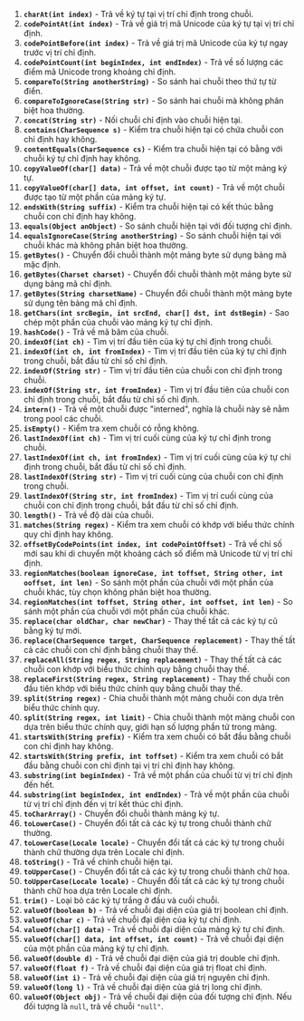 1. **`charAt(int index)`** - Trả về ký tự tại vị trí chỉ định trong chuỗi.
2. **`codePointAt(int index)`** - Trả về giá trị mã Unicode của ký tự tại vị trí chỉ định.
3. **`codePointBefore(int index)`** - Trả về giá trị mã Unicode của ký tự ngay trước vị trí chỉ định.
4. **`codePointCount(int beginIndex, int endIndex)`** - Trả về số lượng các điểm mã Unicode trong khoảng chỉ định.
5. **`compareTo(String anotherString)`** - So sánh hai chuỗi theo thứ tự từ điển.
6. **`compareToIgnoreCase(String str)`** - So sánh hai chuỗi mà không phân biệt hoa thường.
7. **`concat(String str)`** - Nối chuỗi chỉ định vào chuỗi hiện tại.
8. **`contains(CharSequence s)`** - Kiểm tra chuỗi hiện tại có chứa chuỗi con chỉ định hay không.
9. **`contentEquals(CharSequence cs)`** - Kiểm tra chuỗi hiện tại có bằng với chuỗi ký tự chỉ định hay không.
10. **`copyValueOf(char[] data)`** - Trả về một chuỗi được tạo từ một mảng ký tự.
11. **`copyValueOf(char[] data, int offset, int count)`** - Trả về một chuỗi được tạo từ một phần của mảng ký tự.
12. **`endsWith(String suffix)`** - Kiểm tra chuỗi hiện tại có kết thúc bằng chuỗi con chỉ định hay không.
13. **`equals(Object anObject)`** - So sánh chuỗi hiện tại với đối tượng chỉ định.
14. **`equalsIgnoreCase(String anotherString)`** - So sánh chuỗi hiện tại với chuỗi khác mà không phân biệt hoa thường.
15. **`getBytes()`** - Chuyển đổi chuỗi thành một mảng byte sử dụng bảng mã mặc định.
16. **`getBytes(Charset charset)`** - Chuyển đổi chuỗi thành một mảng byte sử dụng bảng mã chỉ định.
17. **`getBytes(String charsetName)`** - Chuyển đổi chuỗi thành một mảng byte sử dụng tên bảng mã chỉ định.
18. **`getChars(int srcBegin, int srcEnd, char[] dst, int dstBegin)`** - Sao chép một phần của chuỗi vào mảng ký tự chỉ định.
19. **`hashCode()`** - Trả về mã băm của chuỗi.
20. **`indexOf(int ch)`** - Tìm vị trí đầu tiên của ký tự chỉ định trong chuỗi.
21. **`indexOf(int ch, int fromIndex)`** - Tìm vị trí đầu tiên của ký tự chỉ định trong chuỗi, bắt đầu từ chỉ số chỉ định.
22. **`indexOf(String str)`** - Tìm vị trí đầu tiên của chuỗi con chỉ định trong chuỗi.
23. **`indexOf(String str, int fromIndex)`** - Tìm vị trí đầu tiên của chuỗi con chỉ định trong chuỗi, bắt đầu từ chỉ số chỉ định.
24. **`intern()`** - Trả về một chuỗi được "interned", nghĩa là chuỗi này sẽ nằm trong pool các chuỗi.
25. **`isEmpty()`** - Kiểm tra xem chuỗi có rỗng không.
26. **`lastIndexOf(int ch)`** - Tìm vị trí cuối cùng của ký tự chỉ định trong chuỗi.
27. **`lastIndexOf(int ch, int fromIndex)`** - Tìm vị trí cuối cùng của ký tự chỉ định trong chuỗi, bắt đầu từ chỉ số chỉ định.
28. **`lastIndexOf(String str)`** - Tìm vị trí cuối cùng của chuỗi con chỉ định trong chuỗi.
29. **`lastIndexOf(String str, int fromIndex)`** - Tìm vị trí cuối cùng của chuỗi con chỉ định trong chuỗi, bắt đầu từ chỉ số chỉ định.
30. **`length()`** - Trả về độ dài của chuỗi.
31. **`matches(String regex)`** - Kiểm tra xem chuỗi có khớp với biểu thức chính quy chỉ định hay không.
32. **`offsetByCodePoints(int index, int codePointOffset)`** - Trả về chỉ số mới sau khi di chuyển một khoảng cách số điểm mã Unicode từ vị trí chỉ định.
33. **`regionMatches(boolean ignoreCase, int toffset, String other, int ooffset, int len)`** - So sánh một phần của chuỗi với một phần của chuỗi khác, tùy chọn không phân biệt hoa thường.
34. **`regionMatches(int toffset, String other, int ooffset, int len)`** - So sánh một phần của chuỗi với một phần của chuỗi khác.
35. **`replace(char oldChar, char newChar)`** - Thay thế tất cả các ký tự cũ bằng ký tự mới.
36. **`replace(CharSequence target, CharSequence replacement)`** - Thay thế tất cả các chuỗi con chỉ định bằng chuỗi thay thế.
37. **`replaceAll(String regex, String replacement)`** - Thay thế tất cả các chuỗi con khớp với biểu thức chính quy bằng chuỗi thay thế.
38. **`replaceFirst(String regex, String replacement)`** - Thay thế chuỗi con đầu tiên khớp với biểu thức chính quy bằng chuỗi thay thế.
39. **`split(String regex)`** - Chia chuỗi thành một mảng chuỗi con dựa trên biểu thức chính quy.
40. **`split(String regex, int limit)`** - Chia chuỗi thành một mảng chuỗi con dựa trên biểu thức chính quy, giới hạn số lượng phần tử trong mảng.
41. **`startsWith(String prefix)`** - Kiểm tra xem chuỗi có bắt đầu bằng chuỗi con chỉ định hay không.
42. **`startsWith(String prefix, int toffset)`** - Kiểm tra xem chuỗi có bắt đầu bằng chuỗi con chỉ định tại vị trí chỉ định hay không.
43. **`substring(int beginIndex)`** - Trả về một phần của chuỗi từ vị trí chỉ định đến hết.
44. **`substring(int beginIndex, int endIndex)`** - Trả về một phần của chuỗi từ vị trí chỉ định đến vị trí kết thúc chỉ định.
45. **`toCharArray()`** - Chuyển đổi chuỗi thành mảng ký tự.
46. **`toLowerCase()`** - Chuyển đổi tất cả các ký tự trong chuỗi thành chữ thường.
47. **`toLowerCase(Locale locale)`** - Chuyển đổi tất cả các ký tự trong chuỗi thành chữ thường dựa trên Locale chỉ định.
48. **`toString()`** - Trả về chính chuỗi hiện tại.
49. **`toUpperCase()`** - Chuyển đổi tất cả các ký tự trong chuỗi thành chữ hoa.
50. **`toUpperCase(Locale locale)`** - Chuyển đổi tất cả các ký tự trong chuỗi thành chữ hoa dựa trên Locale chỉ định.
51. **`trim()`** - Loại bỏ các ký tự trắng ở đầu và cuối chuỗi.
52. **`valueOf(boolean b)`** - Trả về chuỗi đại diện của giá trị boolean chỉ định.
53. **`valueOf(char c)`** - Trả về chuỗi đại diện của ký tự chỉ định.
54. **`valueOf(char[] data)`** - Trả về chuỗi đại diện của mảng ký tự chỉ định.
55. **`valueOf(char[] data, int offset, int count)`** - Trả về chuỗi đại diện của một phần của mảng ký tự chỉ định.
56. **`valueOf(double d)`** - Trả về chuỗi đại diện của giá trị double chỉ định.
57. **`valueOf(float f)`** - Trả về chuỗi đại diện của giá trị float chỉ định.
58. **`valueOf(int i)`** - Trả về chuỗi đại diện của giá trị nguyên chỉ định.
59. **`valueOf(long l)`** - Trả về chuỗi đại diện của giá trị long chỉ định.
60. **`valueOf(Object obj)`** - Trả về chuỗi đại diện của đối tượng chỉ định. Nếu đối tượng là `null`, trả về chuỗi `"null"`.